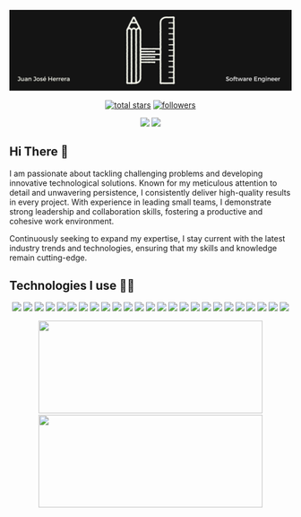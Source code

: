 ![Banner Image](https://github.com/Jotaherrera/JotaHerrera/blob/main/assets/banner_software_eng.png)

<p align="center">
  <a href="https://github.com/Jotaherrera?tab=repositories&sort=stargazers">
    <img alt="total stars" title="Total stars on GitHub" src="https://custom-icon-badges.demolab.com/github/stars/Jotaherrera?color=FDFFF1&style=for-the-badge&labelColor=141414&logo=star"/></a>
  <a href="https://github.com/Jotaherrera?tab=followers">
    <img alt="followers" title="Follow me on Github" src="https://custom-icon-badges.demolab.com/github/followers/Jotaherrera?color=FDFFF1&labelColor=141414&style=for-the-badge&logo=person-add&label=Follow&logoColor=white"/></a>
</p>

<p align="center">
  <a href="mailto:juanherreramen13@gmail.com"><img src="https://img.shields.io/badge/e‑mail-D14836.svg?style=for-the-badge&logo=GMail&logoColor=white"/></a>
  <a href="https://www.linkedin.com/in/juanjoseherreramendoza/"><img src="https://img.shields.io/badge/linkedin-0077B5.svg?style=for-the-badge&logo=linkedin&logoColor=white"/></a>
  </p>

## Hi There 👋

I am passionate about tackling challenging problems and developing innovative technological solutions. Known for my meticulous attention to detail and unwavering persistence, I consistently deliver high-quality results in every project. With experience in leading small teams, I demonstrate strong leadership and collaboration skills, fostering a productive and cohesive work environment.

Continuously seeking to expand my expertise, I stay current with the latest industry trends and technologies, ensuring that my skills and knowledge remain cutting-edge.

## Technologies I use 👨‍💻

<p align="center">
<img  src="https://img.shields.io/badge/-Slack-E01563?style=for-the-badge&logo=Slack&logoColor=white"/>
<img  src="https://img.shields.io/badge/-Notion-000000?style=for-the-badge&logo=Notion&logoColor=white"/>
<img  src="https://img.shields.io/badge/-Visual%20Studio%20Code-23A9F2?style=for-the-badge&logo=Visual%20Studio%20Code&logoColor=white"/>
<img  src="https://img.shields.io/badge/-Github-181717?style=for-the-badge&logo=GitHub&logoColor=white"/>
<img  src="https://img.shields.io/badge/-Git-F44D27?style=for-the-badge&logo=Git&logoColor=white"/>
<img  src="https://img.shields.io/badge/-NPM-CB3837?style=for-the-badge&logo=NPM&logoColor=white"/>
<img  src="https://img.shields.io/badge/GNU%20Bash-4EAA25?style=for-the-badge&logo=GNU%20Bash&logoColor=white" />
<img  src="https://img.shields.io/badge/-MySQL-F29111?style=for-the-badge&logo=MySQL&logoColor=white"/>
<img  src="https://img.shields.io/badge/-ESLint-4B32C3?style=for-the-badge&logo=ESLint&logoColor=white"/>
<img  src="https://img.shields.io/badge/prettier-1A2C34?style=for-the-badge&logo=prettier&logoColor=F7BA3E" />
<img  src="https://img.shields.io/badge/-HTML5-E34F26?style=for-the-badge&logo=HTML5&logoColor=white"/>
<img  src="https://img.shields.io/badge/-CSS3-1572B6?style=for-the-badge&logo=CSS3&logoColor=white"/>
<img  src="https://img.shields.io/badge/JavaScript-323330?style=for-the-badge&logo=javascript&logoColor=F7DF1E" />
<img  src="https://img.shields.io/badge/React-20232A?style=for-the-badge&logo=react&logoColor=61DAFB" />
<img  src="https://img.shields.io/badge/terraform-%235835CC.svg?style=for-the-badge&logo=terraform&logoColor=white">
<img  src="https://img.shields.io/badge/Python-FFD43B?style=for-the-badge&logo=python&logoColor=blue" />
<img  src="https://img.shields.io/badge/C%23-239120?style=for-the-badge&logo=csharp&logoColor=white" />
<img  src="https://img.shields.io/badge/json-5E5C5C?style=for-the-badge&logo=json&logoColor=white" />
<img  src="https://img.shields.io/badge/Express.js-000000?style=for-the-badge&logo=express&logoColor=white" />
<img  src="https://img.shields.io/badge/next.js-000000?style=for-the-badge&logo=nextdotjs&logoColor=white" />
<img  src="https://img.shields.io/badge/Django-092E20?style=for-the-badge&logo=django&logoColor=green" />
<img  src="https://img.shields.io/badge/Flask-000000?style=for-the-badge&logo=flask&logoColor=white" />
<img  src="https://img.shields.io/badge/Amazon_AWS-FF9900?style=for-the-badge&logo=amazonaws&logoColor=white">
<img  src="https://img.shields.io/badge/Markdown-000000?style=for-the-badge&logo=markdown&logoColor=white" />
<img  src="https://img.shields.io/badge/Ubuntu-E95420?style=for-the-badge&logo=ubuntu&logoColor=white">
</p>
<p align="center">
<img width="400" height="165" src="https://github-readme-stats.vercel.app/api/top-langs/?username=Jotaherrera&layout=compact&theme=dark&hide_border=true" />
<img width="400" height="165" src="https://github-readme-stats.vercel.app/api?username=Jotaherrera&show_icons=true&hide_border=true&theme=dark" />
</p>

